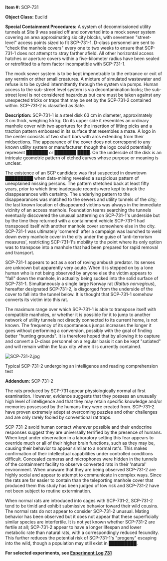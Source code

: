 **Item #:** SCP-731

**Object Class:** Euclid

**Special Containment Procedures:** A system of decommissioned utility tunnels at Site 9 was sealed off and converted into a mock sewer system covering an area approximating six city blocks, with seventeen "street-level" access points sized to fit SCP-731-1. D-class personnel are sent to "check the manhole covers" every one to two weeks to ensure that SCP-731-1 does not attempt to stray farther afield. All other horizontal access hatches or aperture covers within a five-kilometer radius have been sealed or retrofitted to a form factor incompatible with SCP-731-1.

The mock sewer system is to be kept impenetrable to the entrance or exit of any vermin or other small creatures. A mixture of simulated wastewater and refuse is to be cycled intermittently through the system via pumps. Human access to the sub-street level system is via decontamination locks; the sub-street level is not considered hazardous but care must be taken against any unexpected tricks or traps that may be set by the SCP-731-2 contained within. SCP-731-2 is classified as Safe.

**Description:** SCP-731-1 is a steel disk 63 cm in diameter, approximately 3 cm thick, weighing 55 kg. On its upper side it resembles an ordinary manhole cover with two apertures for the insertion of lifting picks and a traction pattern embossed in its surface that resembles a maze. A logo in the center consists of two short bars with arcs extending from their midsections. The appearance of the cover does not correspond to any known utility system or manufacturer, though the logo could potentially represent ███████ or ███████ ████. On the underside of the disk is an intricate geometric pattern of etched curves whose purpose or meaning is unclear.

The existence of an SCP candidate was first suspected in downtown █████████ when data-mining revealed a suspicious pattern of unexplained missing persons. The pattern stretched back at least fifty years, prior to which time inadequate records were kept to track the disappearances with certainty. The underlying pattern to the disappearances was matched to the sewers and utility tunnels of the city; the last known location of disappeared victims was always in the immediate vicinity of an access manhole. Foundation teams searching the tunnels eventually discovered the unusual patterning on SCP-731-1's underside but by the time they returned with a containment vehicle SCP-731-1 had transposed itself with another manhole cover somewhere else in the city. SCP-731-1 was ultimately 'cornered' after a campaign was launched to weld down every manhole cover in the city under the guise of 'anti-terrorism measures', restricting SCP-731-1's mobility to the point where its only option was to transpose into a manhole that had been prepared for rapid removal and transport.

SCP-731-1 appears to act as a sort of roving ambush predator. Its senses are unknown but apparently very acute. When it is stepped on by a lone human who is not being observed by anyone else the victim appears to "fall" down the manhole, in actuality being sucked into the solid surface of SCP-731-1. Simultaneously a single large Norway rat (_Rattus norvegicus_), hereafter designated SCP-731-2, is disgorged from the underside of the cover to fall into the tunnel below. It is thought that SCP-731-1 somehow converts its victim into this rat.

The maximum range over which SCP-731-1 is able to transpose itself with compatible manholes, or whether it is possible for it to jump to another network of utility tunnels not directly connected to its current home, is not known. The frequency of its spontaneous jumps increases the longer it goes without performing a conversion, possibly with the goal of finding better "hunting grounds". It is therefore hoped that by allowing it to capture and convert a D-class personnel on a regular basis it can be kept "satiated" and will remain within the faux city where it is currently contained.

![SCP-731-2.jpg](http://scp-wiki.wdfiles.com/local--files/scp-731/SCP-731-2.jpg)

Typical SCP-731-2 undergoing an intelligence and reading comprehension test

**Addendum:** SCP-731-2

The rats produced by SCP-731 appear physiologically normal at first examination. However, evidence suggests that they possess an unusually high level of intelligence and that they may retain specific knowledge and/or memories possessed by the humans they were created from. SCP-731-2 have proven extremely adept at overcoming puzzles and other challenges and are only rarely fooled by conventional rat traps.

SCP-731-2 avoid human contact wherever possible and their endocrine responses suggest they are universally terrified by the presence of humans. When kept under observation in a laboratory setting this fear appears to override much or all of their higher brain functions, such as they may be, causing their behavior to appear similar to a normal rat's. This makes confirmation of their intellectual capabilities under controlled conditions difficult. Concealed cameras and microphones were hidden in the tunnels of the containment facility to observe converted rats in their 'natural' environment. When unaware that they are being observed SCP-731-2 are highly social and appear to attempt to communicate in complex ways. Since the rats are far easier to contain than the teleporting manhole cover that produced them this study has been judged of low risk and SCP-731-2 have not been subject to routine extermination.

When normal rats are introduced into cages with SCP-731-2, SCP-731-2 tend to be timid and exhibit submissive behavior toward their wild cousins. The normal rats do not appear to consider SCP-731-2 unusual. Mating behavior has been observed but it does not appear that these superficially similar species are interfertile. It is not yet known whether SCP-731-2 are fertile at all; SCP-731-2 appear to have a longer lifespan and lower metabolic rate than natural rats, with a correspondingly reduced fecundity. This further reduces the potential risk of SCP-731-1's "progeny" escaping into the wild, though a population may still exist in █████████.

**For selected experiments, see [Experiment Log 731](/experiment-log-731)**